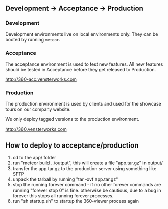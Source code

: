 ## Development -> Acceptance -> Production

### Development

Development environments live on local environments only. They can be booted by running ``meteor``.

### Acceptance

The acceptance environment is used to test new features. All new features should be tested in Acceptance before they get released to Production.

http://360-acc.vensterworks.com

### Production

The production environment is used by clients and used for the showcase tours on our company website.

We only deploy tagged versions to the production environment.

http://360.vensterworks.com

## How to deploy to acceptance/production

1. cd to the app/ folder
2. run "meteor build ../output", this will create a file "app.tar.gz" in output/
3. transfer the app.tar.gz to the production server using something like SFTP
4. unpack the tarball by running "tar -xvf app.tar.gz"
5. stop the running forever command - if no other forever commands are running "forever stop 0" is fine.
   otherwise be cautious, due to a bug in forever this stops all running forever processes.
6. run "sh startup.sh" to startup the 360-viewer process again
